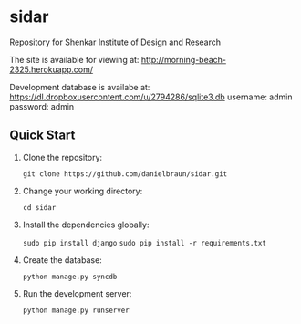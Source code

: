 sidar
=====

Repository for Shenkar Institute of Design and Research

The site is available for viewing at: http://morning-beach-2325.herokuapp.com/

Development database is availabe at: https://dl.dropboxusercontent.com/u/2794286/sqlite3.db
username: admin
password: admin

Quick Start
-----------
1. Clone the repository:

	`git clone https://github.com/danielbraun/sidar.git`
2. Change your working directory:

	`cd sidar`
3. Install the dependencies globally:
	
	`sudo pip install django`
	`sudo pip install -r requirements.txt`
4. Create the database:
	
	`python manage.py syncdb`
5. Run the development server:
		
	`python manage.py runserver`
